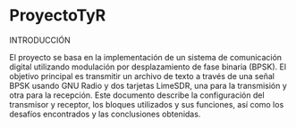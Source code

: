 # ProyectoTyR

INTRODUCCIÓN 

El proyecto se basa en la implementación de un sistema de comunicación digital utilizando modulación por desplazamiento de fase binaria (BPSK). El objetivo principal es transmitir un archivo de texto a través de una señal BPSK usando GNU Radio y dos tarjetas LimeSDR, una para la transmisión y otra para la recepción. Este documento describe la configuración del transmisor y receptor, los bloques utilizados y sus funciones, así como los desafíos encontrados y las conclusiones obtenidas.  

